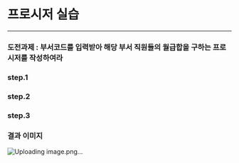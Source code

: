 # 프로시저 실습
---

### 도전과제 : 부서코드를 입력받아 해당 부서 직원들의 월급합을 구하는 프로시저를 작성하여라


### step.1


### step.2


### step.3


### 결과 이미지
![Uploading image.png…]()
